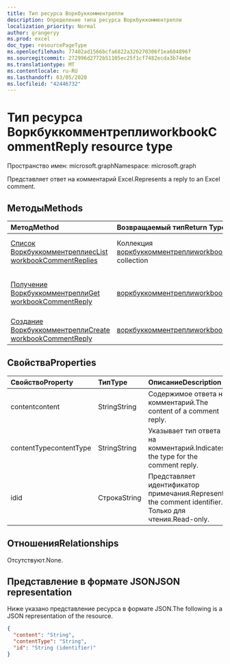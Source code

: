```yaml
---
title: Тип ресурса Воркбуккомментрепли
description: Определение типа ресурса Воркбуккомментрепли
localization_priority: Normal
author: grangeryy
ms.prod: excel
doc_type: resourcePageType
ms.openlocfilehash: 77402ad1566bcfa6822a326270306f1ea604896f
ms.sourcegitcommit: 272996d2772b51105ec25f1cf7482ecda3b74ebe
ms.translationtype: MT
ms.contentlocale: ru-RU
ms.lasthandoff: 03/05/2020
ms.locfileid: "42446732"
---
```

# <a name="workbookcommentreply-resource-type"></a><span data-ttu-id="c64ec-103">Тип ресурса Воркбуккомментрепли</span><span class="sxs-lookup"><span data-stu-id="c64ec-103">workbookCommentReply resource type</span></span>

<span data-ttu-id="c64ec-104">Пространство имен: microsoft.graph</span><span class="sxs-lookup"><span data-stu-id="c64ec-104">Namespace: microsoft.graph</span></span>

<span data-ttu-id="c64ec-105">Представляет ответ на комментарий Excel.</span><span class="sxs-lookup"><span data-stu-id="c64ec-105">Represents a reply to an Excel comment.</span></span>

## <a name="methods"></a><span data-ttu-id="c64ec-106">Методы</span><span class="sxs-lookup"><span data-stu-id="c64ec-106">Methods</span></span>

| <span data-ttu-id="c64ec-107">Метод</span><span class="sxs-lookup"><span data-stu-id="c64ec-107">Method</span></span>       | <span data-ttu-id="c64ec-108">Возвращаемый тип</span><span class="sxs-lookup"><span data-stu-id="c64ec-108">Return Type</span></span> | <span data-ttu-id="c64ec-109">Описание</span><span class="sxs-lookup"><span data-stu-id="c64ec-109">Description</span></span> |
|:-------------|:------------|:------------|
| [<span data-ttu-id="c64ec-110">Список Воркбуккомментреплиес</span><span class="sxs-lookup"><span data-stu-id="c64ec-110">List workbookCommentReplies</span></span>](../api/workbookcomment-list-replies.md) | <span data-ttu-id="c64ec-111">Коллекция [воркбуккомментрепли](workbookcommentreply.md)</span><span class="sxs-lookup"><span data-stu-id="c64ec-111">[workbookCommentReply](workbookcommentreply.md) collection</span></span> | <span data-ttu-id="c64ec-112">Получение списка объектов воркбуккомментрепли.</span><span class="sxs-lookup"><span data-stu-id="c64ec-112">Retrieve a list of workbookcommentreply objects.</span></span> |
| [<span data-ttu-id="c64ec-113">Получение Воркбуккомментрепли</span><span class="sxs-lookup"><span data-stu-id="c64ec-113">Get workbookCommentReply</span></span>](../api/workbookcommentreply-get.md) | [<span data-ttu-id="c64ec-114">воркбуккомментрепли</span><span class="sxs-lookup"><span data-stu-id="c64ec-114">workbookCommentReply</span></span>](workbookcommentreply.md) | <span data-ttu-id="c64ec-115">Чтение свойств и связей объекта Воркбуккомментрепли.</span><span class="sxs-lookup"><span data-stu-id="c64ec-115">Read properties and relationships of workbookCommentReply object.</span></span> |
| [<span data-ttu-id="c64ec-116">Создание Воркбуккомментрепли</span><span class="sxs-lookup"><span data-stu-id="c64ec-116">Create workbookCommentReply</span></span>](../api/workbookcomment-post-replies.md) | [<span data-ttu-id="c64ec-117">воркбуккомментрепли</span><span class="sxs-lookup"><span data-stu-id="c64ec-117">workbookCommentReply</span></span>](workbookcommentreply.md) | <span data-ttu-id="c64ec-118">Создание нового Воркбуккомментрепли.</span><span class="sxs-lookup"><span data-stu-id="c64ec-118">Create a new workbookCommentReply.</span></span> |
## <a name="properties"></a><span data-ttu-id="c64ec-119">Свойства</span><span class="sxs-lookup"><span data-stu-id="c64ec-119">Properties</span></span>

| <span data-ttu-id="c64ec-120">Свойство</span><span class="sxs-lookup"><span data-stu-id="c64ec-120">Property</span></span>     | <span data-ttu-id="c64ec-121">Тип</span><span class="sxs-lookup"><span data-stu-id="c64ec-121">Type</span></span>        | <span data-ttu-id="c64ec-122">Описание</span><span class="sxs-lookup"><span data-stu-id="c64ec-122">Description</span></span> |
|:-------------|:------------|:------------|
|<span data-ttu-id="c64ec-123">content</span><span class="sxs-lookup"><span data-stu-id="c64ec-123">content</span></span>|<span data-ttu-id="c64ec-124">String</span><span class="sxs-lookup"><span data-stu-id="c64ec-124">String</span></span>|<span data-ttu-id="c64ec-125">Содержимое ответа на комментарий.</span><span class="sxs-lookup"><span data-stu-id="c64ec-125">The content of a comment reply.</span></span>|
|<span data-ttu-id="c64ec-126">contentType</span><span class="sxs-lookup"><span data-stu-id="c64ec-126">contentType</span></span>|<span data-ttu-id="c64ec-127">String</span><span class="sxs-lookup"><span data-stu-id="c64ec-127">String</span></span>|<span data-ttu-id="c64ec-128">Указывает тип ответа на комментарий.</span><span class="sxs-lookup"><span data-stu-id="c64ec-128">Indicates the type for the comment reply.</span></span>|
|<span data-ttu-id="c64ec-129">id</span><span class="sxs-lookup"><span data-stu-id="c64ec-129">id</span></span>|<span data-ttu-id="c64ec-130">Строка</span><span class="sxs-lookup"><span data-stu-id="c64ec-130">String</span></span>|<span data-ttu-id="c64ec-131">Представляет идентификатор примечания.</span><span class="sxs-lookup"><span data-stu-id="c64ec-131">Represents the comment identifier.</span></span> <span data-ttu-id="c64ec-132">Только для чтения.</span><span class="sxs-lookup"><span data-stu-id="c64ec-132">Read-only.</span></span>|


## <a name="relationships"></a><span data-ttu-id="c64ec-133">Отношения</span><span class="sxs-lookup"><span data-stu-id="c64ec-133">Relationships</span></span>

<span data-ttu-id="c64ec-134">Отсутствуют.</span><span class="sxs-lookup"><span data-stu-id="c64ec-134">None.</span></span>

## <a name="json-representation"></a><span data-ttu-id="c64ec-135">Представление в формате JSON</span><span class="sxs-lookup"><span data-stu-id="c64ec-135">JSON representation</span></span>

<span data-ttu-id="c64ec-136">Ниже указано представление ресурса в формате JSON.</span><span class="sxs-lookup"><span data-stu-id="c64ec-136">The following is a JSON representation of the resource.</span></span>

<!-- {
  "blockType": "resource",
  "optionalProperties": [

  ],
  "@odata.type": "microsoft.graph.workbookCommentReply",
  "baseType": "",
  "keyProperty": "id"
}-->

```json
{
  "content": "String",
  "contentType": "String",
  "id": "String (identifier)"
}
```

<!-- uuid: 16cd6b66-4b1a-43a1-adaf-3a886856ed98
2019-02-04 14:57:30 UTC -->
<!-- {
  "type": "#page.annotation",
  "description": "workbookCommentReply resource",
  "keywords": "",
  "section": "documentation",
  "tocPath": ""
}-->
